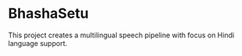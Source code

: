 # BhashaSetu
 This project creates a multilingual speech pipeline with focus on Hindi language support.
